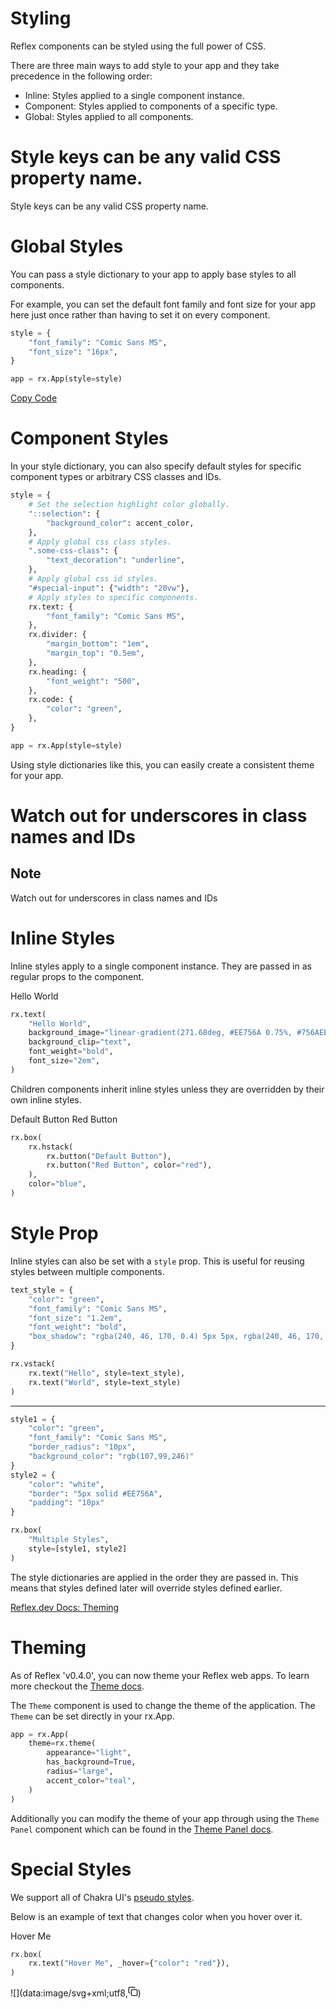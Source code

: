 # Styling
Reflex components can be styled using the full power of CSS.

There are three main ways to add style to your app and they take precedence in the following order:

- Inline: Styles applied to a single component instance.
- Component: Styles applied to components of a specific type.
- Global: Styles applied to all components.

# Style keys can be any valid CSS property name.

Style keys can be any valid CSS property name.

# Global Styles

You can pass a style dictionary to your app to apply base styles to all components.

For example, you can set the default font family and font size for your app here just once rather than having to set it on every component.

```python
style = {
    "font_family": "Comic Sans MS",
    "font_size": "16px",
}

app = rx.App(style=style)
```

[Copy Code](#)

# Component Styles

In your style dictionary, you can also specify default styles for specific component types or arbitrary CSS classes and IDs.

```python
style = {
    # Set the selection highlight color globally.
    "::selection": {
        "background_color": accent_color,
    },
    # Apply global css class styles.
    ".some-css-class": {
        "text_decoration": "underline",
    },
    # Apply global css id styles.
    "#special-input": {"width": "20vw"},
    # Apply styles to specific components.
    rx.text: {
        "font_family": "Comic Sans MS",
    },
    rx.divider: {
        "margin_bottom": "1em",
        "margin_top": "0.5em",
    },
    rx.heading: {
        "font_weight": "500",
    },
    rx.code: {
        "color": "green",
    },
}

app = rx.App(style=style)
```

Using style dictionaries like this, you can easily create a consistent theme for your app.

<div class="AccordionItem" data-orientation="vertical" data-state="closed"></div>

# Watch out for underscores in class names and IDs

## Note
Watch out for underscores in class names and IDs

# Inline Styles

Inline styles apply to a single component instance. They are passed in as regular props to the component.

Hello World

```python
rx.text(
    "Hello World",
    background_image="linear-gradient(271.68deg, #EE756A 0.75%, #756AEE 88.52%)",
    background_clip="text",
    font_weight="bold",
    font_size="2em",
)
```

Children components inherit inline styles unless they are overridden by their own inline styles.

Default Button
Red Button

```python
rx.box(
    rx.hstack(
        rx.button("Default Button"),
        rx.button("Red Button", color="red"),
    ),
    color="blue",
)
```

# Style Prop

Inline styles can also be set with a `style` prop. This is useful for reusing styles between multiple components.

```python
text_style = {
    "color": "green",
    "font_family": "Comic Sans MS",
    "font_size": "1.2em",
    "font_weight": "bold",
    "box_shadow": "rgba(240, 46, 170, 0.4) 5px 5px, rgba(240, 46, 170, 0.3) 10px 10px"
}
```

```python
rx.vstack(
    rx.text("Hello", style=text_style),
    rx.text("World", style=text_style)
)
```

---

```python
style1 = {
    "color": "green",
    "font_family": "Comic Sans MS",
    "border_radius": "10px",
    "background_color": "rgb(107,99,246)"
}
style2 = {
    "color": "white",
    "border": "5px solid #EE756A",
    "padding": "10px"
}
```

```python
rx.box(
    "Multiple Styles",
    style=[style1, style2]
)
```

The style dictionaries are applied in the order they are passed in. This means that styles defined later will override styles defined earlier.

[Reflex.dev Docs: Theming](https://reflex.dev/docs/styling/overview/#theming)

# Theming

As of Reflex 'v0.4.0', you can now theme your Reflex web apps. To learn more checkout the [Theme docs](/docs/styling/theming/).

The `Theme` component is used to change the theme of the application. The `Theme` can be set directly in your rx.App.

```python
app = rx.App(
    theme=rx.theme(
        appearance="light",
        has_background=True,
        radius="large",
        accent_color="teal",
    )
)
```

Additionally you can modify the theme of your app through using the `Theme Panel` component which can be found in the [Theme Panel docs](/docs/library/other/theme/).

# Special Styles

We support all of Chakra UI's [pseudo styles](https://v2.chakra-ui.com/docs/styled-system/style-props#pseudo).

Below is an example of text that changes color when you hover over it.

Hover Me

```python
rx.box(
    rx.text("Hover Me", _hover={"color": "red"}),
)
```

![](data:image/svg+xml;utf8,<svg class="lucide lucide-copy css-cqk0y8" fill="none" height="16" stroke="currentColor" stroke-linecap="round" stroke-linejoin="round" stroke-width="2" viewbox="0 0 24 24" width="16" xmlns="http://www.w3.org/2000/svg"><rect height="14" rx="2" ry="2" width="14" x="8" y="8"></rect><path d="M4 16c-1.1 0-2-.9-2-2V4c0-1.1.9-2 2-2h10c1.1 0 2 .9 2 2"></path></svg>)